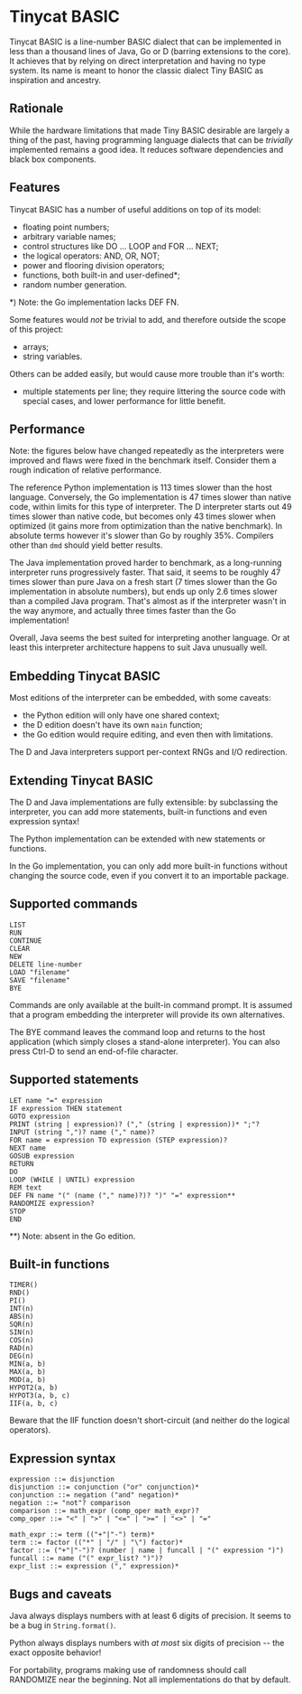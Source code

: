 Tinycat BASIC
=============


Tinycat BASIC is a line-number BASIC dialect that can be implemented in less than a thousand lines of Java, Go or D (barring extensions to the core). It achieves that by relying on direct interpretation and having no type system. Its name is meant to honor the classic dialect Tiny BASIC as inspiration and ancestry.

Rationale
---------

While the hardware limitations that made Tiny BASIC desirable are largely a thing of the past, having programming language dialects that can be *trivially* implemented remains a good idea. It reduces software dependencies and black box components.

Features
--------

Tinycat BASIC has a number of useful additions on top of its model:

- floating point numbers;
- arbitrary variable names;
- control structures like DO ... LOOP and FOR ... NEXT;
- the logical operators: AND, OR, NOT;
- power and flooring division operators;
- functions, both built-in and user-defined*;
- random number generation.

*) Note: the Go implementation lacks DEF FN.

Some features would *not* be trivial to add, and therefore outside the scope of this project:

- arrays;
- string variables.

Others can be added easily, but would cause more trouble than it's worth:

- multiple statements per line; they require littering the source code with special cases, and lower performance for little benefit.

Performance
-----------

Note: the figures below have changed repeatedly as the interpreters were improved and flaws were fixed in the benchmark itself. Consider them a rough indication of relative performance.

The reference Python implementation is 113 times slower than the host language. Conversely, the Go implementation is 47 times slower than native code, within limits for this type of interpreter. The D interpreter starts out 49 times slower than native code, but becomes only 43 times slower when optimized (it gains more from optimization than the native benchmark). In absolute terms however it's slower than Go by roughly 35%. Compilers other than `dmd` should yield better results.

The Java implementation proved harder to benchmark, as a long-running interpreter runs progressively faster. That said, it seems to be roughly 47 times slower than pure Java on a fresh start (7 times slower than the Go implementation in absolute numbers), but ends up only 2.6 times slower than a compiled Java program. That's almost as if the interpreter wasn't in the way anymore, and actually three times faster than the Go implementation!

Overall, Java seems the best suited for interpreting another language. Or at least this interpreter architecture happens to suit Java unusually well.

Embedding Tinycat BASIC
-----------------------

Most editions of the interpreter can be embedded, with some caveats:

- the Python edition will only have one shared context;
- the D edition doesn't have its own `main` function;
- the Go edition would require editing, and even then with limitations.

The D and Java interpreters support per-context RNGs and I/O redirection.

Extending Tinycat BASIC
-----------------------

The D and Java implementations are fully extensible: by subclassing the interpreter, you can add more statements, built-in functions and even expression syntax!

The Python implementation can be extended with new statements or functions.

In the Go implementation, you can only add more built-in functions without changing the source code, even if you convert it to an importable package.

Supported commands
------------------

	LIST
	RUN
	CONTINUE
	CLEAR
	NEW
	DELETE line-number
	LOAD "filename"
	SAVE "filename"
	BYE

Commands are only available at the built-in command prompt. It is assumed that a program embedding the interpreter will provide its own alternatives.

The BYE command leaves the command loop and returns to the host application (which simply closes a stand-alone interpreter). You can also press Ctrl-D to send an end-of-file character.

Supported statements
--------------------

	LET name "=" expression
	IF expression THEN statement
	GOTO expression
	PRINT (string | expression)? ("," (string | expression))* ";"?
	INPUT (string ",")? name ("," name)?
	FOR name = expression TO expression (STEP expression)?
	NEXT name
	GOSUB expression
	RETURN
	DO
	LOOP (WHILE | UNTIL) expression
	REM text
	DEF FN name "(" (name ("," name)?)? ")" "=" expression**
	RANDOMIZE expression?
	STOP
	END
	
**) Note: absent in the Go edition.

Built-in functions
------------------

	TIMER()
	RND()
	PI()
	INT(n)
	ABS(n)
	SQR(n)
	SIN(n)
	COS(n)
	RAD(n)
	DEG(n)
	MIN(a, b)
	MAX(a, b)
	MOD(a, b)
	HYPOT2(a, b)
	HYPOT3(a, b, c)
	IIF(a, b, c)
	
Beware that the IIF function doesn't short-circuit (and neither do the logical operators).

Expression syntax
-----------------

	expression ::= disjunction
	disjunction ::= conjunction ("or" conjunction)*
	conjunction ::= negation ("and" negation)*
	negation ::= "not"? comparison
	comparison ::= math_expr (comp_oper math_expr)?
	comp_oper ::= "<" | ">" | "<=" | ">=" | "<>" | "="
	
	math_expr ::= term (("+"|"-") term)*
	term ::= factor (("*" | "/" | "\") factor)*
	factor ::= ("+"|"-")? (number | name | funcall | "(" expression ")")
	funcall ::= name ("(" expr_list? ")")?
	expr_list ::= expression ("," expression)*

Bugs and caveats
----------------

Java always displays numbers with at least 6 digits of precision. It seems to be a bug in `String.format()`.

Python always displays numbers with *at most* six digits of precision -- the exact opposite behavior!

For portability, programs making use of randomness should call RANDOMIZE near the beginning. Not all implementations do that by default.
